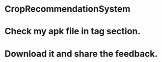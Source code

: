 # CropRecommendationSystem
# Check my apk file in tag section.
# Download it and share the feedback.
